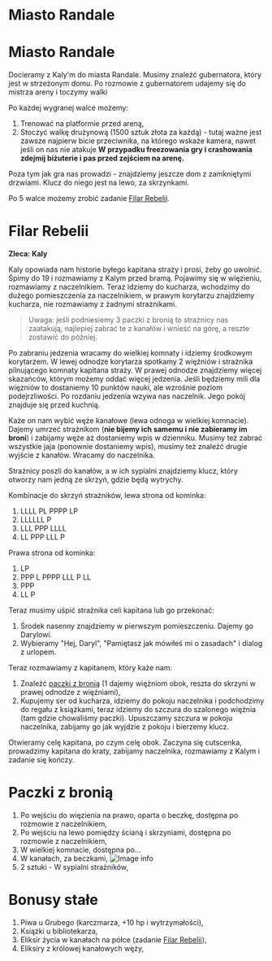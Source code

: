# Miasto Randale

# Miasto Randale

Docieramy z Kaly'm do miasta Randale. Musimy znaleźć gubernatora, który jest w strzeżonym domu. Po rozmowie z gubernatorem udajemy się do mistrza areny i toczymy walki

Po każdej wygranej walce możemy:
1. Trenować na platformie przed areną,
2. Stoczyć walkę drużynową (1500 sztuk złota za każdą) - tutaj ważne jest zawsze najpierw bicie przeciwnika, na którego wskaże kamera, nawet jeśli on nas nie atakuje __W przypadku freezowania gry i crashowania zdejmij biżuterie i pas przed zejściem na arenę.__

Poza tym jak gra nas prowadzi - znajdziemy jeszcze dom z zamkniętymi drzwiami. Klucz do niego jest na lewo, za skrzynkami. 

Po 5 walce możemy zrobić zadanie [Filar Rebelii](#filar-rebelii).

# Filar Rebelii

__Zleca: Kaly__

Kaly opowiada nam historie byłego kapitana straży i prosi, żeby go uwolnić. Śpimy do 19 i rozmawiamy z Kalym przed bramą. Pojawimy się w więzieniu, rozmawiamy z naczelnikiem. Teraz idziemy do kucharza, wchodzimy do dużego pomieszczenia za naczelnikiem, w prawym korytarzu znajdziemy kucharza, nie rozmawiamy z żadnymi strażnikami. 

> Uwaga: jeśli podniesiemy 3 paczki z bronią to strażnicy nas zaatakują, najlepiej zabrać te z kanałów i wnieść na górę, a reszte zostawić do później.

Po zabraniu jedzenia wracamy do wielkiej komnaty i idziemy środkowym korytarzem. W lewej odnodze korytarza spotkamy 2 więźniów i strażnika pilnującego komnaty kapitana straży. W prawej odnodze znajdziemy więcej skazańców, którym możemy oddać więcej jedzenia. Jeśli będziemy mili dla więzniów to dostaniemy 10 punktów nauki, ale wzrośnie poziom podejrzliwości. Po rozdaniu jedzenia wzywa nas naczelnik. Jego pokój znajduje się przed kuchnią. 

Każe on nam wybić węże kanałowe (lewa odnoga w wielkiej komnacie). Dajemy umrzeć strażnikom (__nie bijemy ich samemu i nie zabieramy im broni__) i zabijamy węże aż dostaniemy wpis w dzienniku. Musimy też zabrać wszystkie jaja (ponownie dostaniemy wpis), musimy też znaleźć drugie wyjście z kanałów. Wracamy do naczelnika.

Strażnicy poszli do kanałów, a w ich sypialni znajdziemy klucz, który otworzy nam jedną ze skrzyń, gdzie będą wytrychy. 

Kombinacje do skrzyń strażników, lewa strona od kominka:

1. LLLL PL PPPP LP
2. LLLLLL P
3. LLL PPP LLLL
4. LL PPP LLL P

Prawa strona od kominka:
1. LP
2. PPP L PPPP LLL P LL
3. PPP
4. LL P

Teraz musimy uśpić strażnika celi kapitana lub go przekonać:

1. Środek nasenny znajdziemy w pierwszym pomieszczeniu. Dajemy go Darylowi.
2. Wybieramy "Hej, Daryl", "Pamiętasz jak mówiłeś mi o zasadach" i dialog z urlopem.

Teraz rozmawiamy z kapitanem, który każe nam:

1. Znaleźć [paczki z bronią](#paczki-z-bronią) (1 dajemy więżniom obok, reszta do skrzyni w prawej odnodze z więźniami),
2. Kupujemy ser od kucharza, idziemy do pokoju naczelnika i podchodzimy do regału z książkami, teraz idziemy do szczura do szalonego więźnia (tam gdzie chowaliśmy paczki). Upuszczamy szczura w pokoju naczelnika, zabijamy go jak wyjdzie z pokoju i bierzemy klucz.

Otwieramy celę kapitana, po czym celę obok. Zaczyna się cutscenka, prowadzimy kapitana do kraty, zabijamy naczelnika, rozmawiamy z Kalym i zadanie się kończy.

# Paczki z bronią

1. Po wejściu do więzienia na prawo, oparta o beczkę, dostępna po rozmowie z naczelnikiem,
2. Po wejściu na lewo pomiędzy ścianą i skrzyniami, dostępna po rozmowie z naczelnikiem,
3. W wielkiej komnacie, dostępna po...
4. W kanałach, za beczkami,
![Image info](https://imgur.com/a/g4XHpPi)
5. 2 sztuki - W sypialni strażników,

# Bonusy stałe

1. Piwa u Grubego (karczmarza, +10 hp i wytrzymałości),
2. Książki u bibliotekarza,
3. Eliksir życia w kanałach na półce (zadanie [Filar Rebelii](#filar-rebelii)),
4. Eliksiry z królowej kanałowych węży,